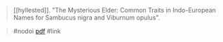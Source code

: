 > [[hyllested]]. "The Mysterious Elder: Common Traits in Indo-European Names for Sambucus nigra and Viburnum opulus". 

> #nodoi 
> [pdf](a/hyllestedIDK-mysterious.pdf)
> #link 